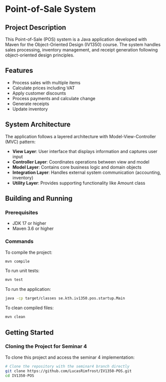 # Point-of-Sale System

## Project Description
This Point-of-Sale (POS) system is a Java application developed with Maven for the Object-Oriented Design (IV1350) course. The system handles sales processing, inventory management, and receipt generation following object-oriented design principles.

## Features
- Process sales with multiple items
- Calculate prices including VAT
- Apply customer discounts
- Process payments and calculate change
- Generate receipts
- Update inventory

## System Architecture
The application follows a layered architecture with Model-View-Controller (MVC) pattern:

- **View Layer**: User interface that displays information and captures user input
- **Controller Layer**: Coordinates operations between view and model
- **Model Layer**: Contains core business logic and domain objects
- **Integration Layer**: Handles external system communication (accounting, inventory)
- **Utility Layer**: Provides supporting functionality like Amount class

## Building and Running

### Prerequisites
- JDK 17 or higher
- Maven 3.6 or higher

### Commands
To compile the project:
```bash
mvn compile
```
To run unit tests:
```bash
mvn test
```
To run the application:
```bash
java -cp target/classes se.kth.iv1350.pos.startup.Main
```

To clean compiled files:
```bash
mvn clean
```

## Getting Started

### Cloning the Project for Seminar 4
To clone this project and access the seminar 4 implementation:

```bash
# Clone the repository with the seminar4 branch directly
git clone https://github.com/LucasRimfrost/IV1350-POS.git
cd IV1350-POS
